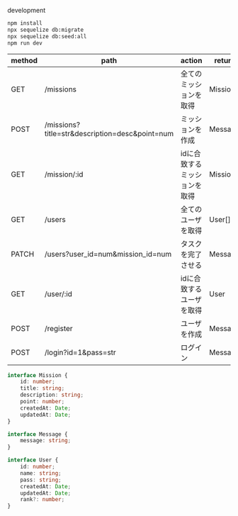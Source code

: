 
development

```bash
npm install
npx sequelize db:migrate
npx sequelize db:seed:all
npm run dev
```

| method | path                                           | action                       | return    | error | success |
| ------ | ---------------------------------------------- | ---------------------------- | --------- | ----- | ------- |
| GET    | /missions                                      | 全てのミッションを取得       | Mission[] |       |         |
| POST   | /missions?title=str&description=desc&point=num | ミッションを作成             | Message   |       |         |
| GET    | /mission/:id                                   | idに合致するミッションを取得 | Mission   |       |         |
| GET    | /users                                         | 全てのユーザを取得           | User[]    |       |         |
| PATCH  | /users?user_id=num&mission_id=num              | タスクを完了させる           | Message   |       |         |
| GET    | /user/:id                                      | idに合致するユーザを取得     | User      |       |         |
| POST   | /register                                      | ユーザを作成                 | Message   |       |         |
| POST   | /login?id=1&pass=str                           | ログイン                     | Message   |       |         |

```ts
interface Mission {
    id: number;
    title: string;
    description: string;
    point: number;
    createdAt: Date;
    updatedAt: Date;
}

interface Message {
    message: string;
}

interface User {
    id: number;
    name: string;
    pass: string;
    createdAt: Date;
    updatedAt: Date;
    rank?: number;
}

```
